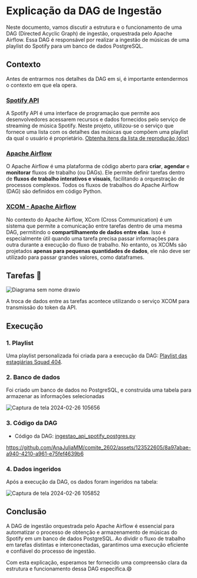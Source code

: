 # Explicação da DAG de Ingestão 

Neste documento, vamos discutir a estrutura e o funcionamento de uma DAG (Directed Acyclic Graph) de ingestão, orquestrada pelo Apache Airflow. Essa DAG é responsável por realizar a ingestão de músicas de uma playlist do Spotify para um banco de dados PostgreSQL.

## Contexto 

Antes de entrarmos nos detalhes da DAG em si, é importante entendermos o contexto em que ela opera. 

### [Spotify API](https://developer.spotify.com/documentation/web-api)
A Spotify API é uma interface de programação que permite aos desenvolvedores acessarem  recursos e dados fornecidos pelo serviço de streaming de música Spotify. 
Neste projeto, utilizou-se o serviço que fornece uma lista com os detalhes das músicas que compõem uma playlist da qual o usuário é proprietário. [Obtenha itens da lista de reprodução (doc)](https://developer.spotify.com/documentation/web-api/reference/get-playlists-tracks)
 
### [Apache Airflow](https://airflow.apache.org/)

O Apache Airflow é uma plataforma de código aberto para **criar**, **agendar** e **monitorar** fluxos de trabalho (ou DAGs). Ele permite definir tarefas dentro de **fluxos de trabalho interativos e visuais**, facilitando a orquestração de processos complexos.
Todos os fluxos de trabalhos do Apache Airflow (DAG) são definidos em código Python. 

### [XCOM - Apache Airflow](https://airflow.apache.org/docs/apache-airflow/stable/core-concepts/xcoms.html)
No contexto do Apache Airflow, XCom (Cross Communication) é um sistema que permite a comunicação entre tarefas dentro de uma mesma DAG, permitindo o **compartilhamento de dados entre elas**. Isso é especialmente útil quando uma tarefa precisa passar informações para outra durante a execução do fluxo de trabalho. No entanto, os XCOMs são projetados **apenas para pequenas quantidades de dados**, ele não deve ser utilizado para passar grandes valores, como dataframes. 

## Tarefas 📆

![Diagrama sem nome drawio](https://github.com/AnaJuliaMM/comite_2602/assets/123522605/faf67710-2a71-4e29-8ea5-7d47838797dc)

A troca de dados entre as tarefas acontece utilizando o serviço XCOM para transmissão do token da API.

## Execução 
### 1. Playlist
Uma playlist personalizada foi criada para a execução da DAG: [Playlist das estagiárias Squad 404](https://open.spotify.com/playlist/1BZo9URfhmlnt67zRYgM79).

### 2. Banco de dados
Foi criado um banco de dados no PostgreSQL, e construída uma tabela para armazenar as informações selecionadas

![Captura de tela 2024-02-26 105656](https://github.com/AnaJuliaMM/comite_2602/assets/123522605/e955aa29-a796-457d-9d27-e4e68acf9498)


### 3. Código da DAG
- Código da DAG: [ingestao_api_spotify_postgres.py](../dags/ingestao_api_spotify_postgres.py)

https://github.com/AnaJuliaMM/comite_2602/assets/123522605/8a97abae-a940-4210-a961-e75fef4639b6


### 4. Dados ingeridos
Após a execução da DAG, os dados foram ingeridos na tabela:

![Captura de tela 2024-02-26 105852](https://github.com/AnaJuliaMM/comite_2602/assets/123522605/29ab1cc4-0843-4711-85f7-7edf9ff1d55c)


## Conclusão

A DAG de ingestão orquestrada pelo Apache Airflow é essencial para automatizar o processo de obtenção e armazenamento de músicas do Spotify em um banco de dados PostgreSQL. Ao dividir o fluxo de trabalho em tarefas distintas e interconectadas, garantimos uma execução eficiente e confiável do processo de ingestão.

Com esta explicação, esperamos ter fornecido uma compreensão clara da estrutura e funcionamento dessa DAG específica.😄
